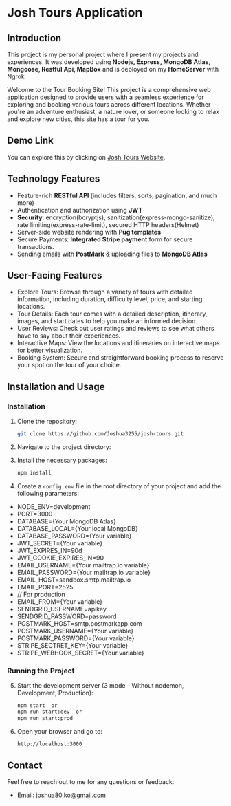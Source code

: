 # Josh Tours Application

## Introduction

This project is my personal project where I present my projects and experiences. It was developed using **Nodejs, Express, MongoDB Atlas, Mongoose, Restful Api, MapBox** and is deployed on my **HomeServer** with Ngrok

Welcome to the Tour Booking Site! This project is a comprehensive web application designed to provide users with a seamless experience for exploring and booking various tours across different locations. Whether you're an adventure enthusiast, a nature lover, or someone looking to relax and explore new cities, this site has a tour for you.

## Demo Link

You can explore this by clicking on [Josh Tours Website](https://classic-sunny-clam.ngrok-free.app/).

## Technology Features

- Feature-rich **RESTful API** (includes filters, sorts, pagination, and much more)
- Authentication and authorization using **JWT**
- **Security**: encryption(bcryptjs), sanitization(express-mongo-sanitize), rate limiting(express-rate-limit), secured HTTP headers(Helmet)
- Server-side website rendering with **Pug templates**
- Secure Payments: **Integrated Stripe payment** form for secure transactions.
- Sending emails with **PostMark** & uploading files to **MongoDB Atlas**

## User-Facing Features

- Explore Tours: Browse through a variety of tours with detailed information, including duration, difficulty level, price, and starting locations.
- Tour Details: Each tour comes with a detailed description, itinerary, images, and start dates to help you make an informed decision.
- User Reviews: Check out user ratings and reviews to see what others have to say about their experiences.
- Interactive Maps: View the locations and itineraries on interactive maps for better visualization.
- Booking System: Secure and straightforward booking process to reserve your spot on the tour of your choice.

## Installation and Usage

### Installation

1.  Clone the repository:
    ```bash
    git clone https://github.com/Joshua3255/josh-tours.git
    ```
2.  Navigate to the project directory:

3.  Install the necessary packages:
    ```bash
    npm install
    ```
4.  Create a `config.env` file in the root directory of your project and add the following parameters:

- NODE_ENV=development
- PORT=3000
- DATABASE={Your MongoDB Atlas}
- DATABASE_LOCAL={Your local MongoDB}
- DATABASE_PASSWORD={Your variable}
- JWT_SECRET={Your variable}
- JWT_EXPIRES_IN=90d
- JWT_COOKIE_EXPIRES_IN=90
- EMAIL_USERNAME={Your mailtrap.io variable}
- EMAIL_PASSWORD={Your mailtrap.io variable}
- EMAIL_HOST=sandbox.smtp.mailtrap.io
- EMAIL_PORT=2525
- // For production
- EMAIL_FROM={Your variable}
- SENDGRID_USERNAME=apikey
- SENDGRID_PASSWORD=password
- POSTMARK_HOST=smtp.postmarkapp.com
- POSTMARK_USERNAME={Your variable}
- POSTMARK_PASSWORD={Your variable}
- STRIPE_SECTRET_KEY={Your variable}
- STRIPE_WEBHOOK_SECRET={Your variable}

### Running the Project

5.  Start the development server (3 mode - Without nodemon, Development, Production):

    ```bash
    npm start  or
    npm run start:dev  or
    npm run start:prod

    ```

6.  Open your browser and go to:
    ```bash
    http://localhost:3000
    ```

## Contact

Feel free to reach out to me for any questions or feedback:

- Email: [joshua80.ko@gmail.com](mailto:joshua80.ko@gmail.com)

